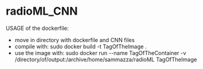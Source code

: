 # radioML_CNN

USAGE of the dockerfile:
- move in directory with dockerfile and CNN files
- compile with: sudo docker build -t TagOfTheImage .
- use the image with: sudo docker run --name TagOfTheContainer -v /directory/of/output:/archive/home/sammazza/radioML TagOfTheImage
